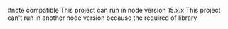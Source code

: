 #note compatible
This project can run in node version 15.x.x
This project can't run in another node version because the required of library 